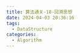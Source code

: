 ```yaml
---
title: 算法通关-18-回溯思想
date: 2024-04-03 20:36:16
tags: 
  - DataStructure
categories: 
  - Algorithm
---
```


